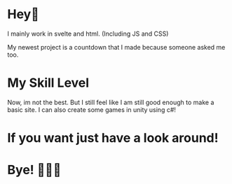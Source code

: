 # Hey👋
I mainly work in svelte and html. (Including JS and CSS)

My newest project is a countdown that I made because someone asked me too.

# My Skill Level
Now, im not the best. But I still feel like I am still good enough to make a basic site.
I can also create some games in unity using c#!

# If you want just have a look around!

# Bye! 👋👋👋


